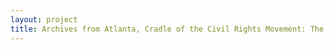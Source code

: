 ```yaml
--- 
layout: project 
title: Archives from Atlanta, Cradle of the Civil Rights Movement: The Papers of Andrew Young, SCLC, and NAACP-Atlanta Chapter
---
```



